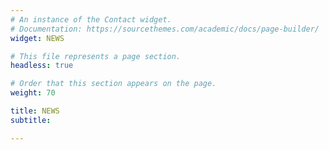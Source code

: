 ```yaml
---
# An instance of the Contact widget.
# Documentation: https://sourcethemes.com/academic/docs/page-builder/
widget: NEWS

# This file represents a page section.
headless: true

# Order that this section appears on the page.
weight: 70

title: NEWS
subtitle:

---
```

